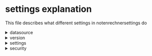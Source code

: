 # settings explanation
This file describes what different settings in notenrechnersettings do


<details>
<summary>datasource</summary>

## datasource setting explenation:

- location: where the app is running, local being on a local machine as localhost and cloud meaning either linked to a cloud for data or running in the web configuration
- type: this is what kind of data the app has to load: either csv's in appdata/user_data or a database
- db_link: whether the app is linked to a database or not
- db_type:
    - db_name: either null if no DB is present or a string with the DB name (ex: myOracle)
    - db_username: database username, null if not present, string with username if present
    - db_userpass: database password, null if not present, string with password if present
    - db_specific: array with database specific information

</details>




<details>
<summary>version</summary>

## version

- platform: what platform the app is running on (either localhost or deployed)
- type: what type of version the current version is: either "DEV","PROD-ALPHA","PROD-BETA" or "PROD-STABLE", names should be self-explaining.
- version: version float, countint up from 0.001
- keyword: a keyword assigned to each 'release', shown to user to provide additional info
- full: if the current ap config is a full version or not (-> minimal if not full, see configurations for more info)

</details>




<details>
<summary>settings</summary>

## settings
- inpt_prefered: what input the user prefers (slider vs input field)
- theme: the theme a user picks (not avilable yet)

</details>






<details>
<summary>security</summary>

## security


#### write:
- check_dangerous: check whether a input is potentially dangerous
- check_path_existence: check if the path exists before writing data (prevents creating files and writing data to wrong files)
- check_if_data_already_present: check if the data is already present (should be turned off when using the simplified scheme)
- check_indexing: check if the indexes are correct and continues
- check_length: check if the defined length from the PL/SQL database schemes are correct, if this is turned off, maximum length can be ignored, makes connecting to DB impossible!
- enforce_required: enforce the required datatypes and similar, should always be on !
- check_general_format: check whether the general format of the data being written is correct, should always be on !



#### read:
- check_dangerous: check whether a input is potentially dangerous
- check_path_existence: check if the path exists before writing data (prevents creating files and writing data to wrong files)
- check_if_data_already_present: check if the data is already present (should be turned off when using the simplified scheme)



</details>